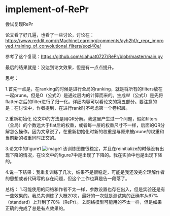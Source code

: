 # implement-of-RePr
尝试复现RePr


论文看了好几遍，也看了一些讨论，讨论在：https://www.reddit.com/r/MachineLearning/comments/ayh2hf/r_repr_improved_training_of_convolutional_filters/eozi40e/

参考了这个复现：https://github.com/siahuat0727/RePr/blob/master/main.py

最后的结果就是：没达到论文效果，但是有一点点提升。

思考：

1.首先一点是，在ranking的时候是进行全局的ranking，就是将所有的filters放在一起prune。但是O（公式2）是通过层内的计算而来的。生成W（公式1）是先将flatten之后的filter进行了归一化。详细内容可以看论文的第五部分。要注意的是：在讨论中，作者提到，在进行rank时不考虑第一个卷积层。

2.重新初始化
论文中的方法是用QR分解。我这里产生过一个问题，假如filters（全局）的个数远大于flat后的权重，或者每一层的权重尺寸不一样，后面的QR分解怎么操作。因为文章说了，在重新初始化时新的权重是与原来被prune的权重和当前新的权重同时正交的。

3.论文中的figure1
![image1](https://github.com/SweetWind1996/implementation-of-RePr/blob/master/%E5%9B%BE1.png)
该训练图像很稳定，并且在reinitialize的时候没有出现下降的情况，在论文中的figure7中是出现了下降的。我在实验中也是出现下降的。

4.说一下结果：我重复训练了几次，结果不是很稳定，可能是我还没完全理解作者的思想或者代码写的存在问题，但这个工作也算是告一段落了。

总结：
1.可能使用的网络和作者不太一样，参数设置也存在出入，但是实验还是有一些效果的。我总共训练了大概20次，最好的一次就是测试集的正确率从67%（standard）上升到了70%（RePr）。
2.网络模型可能用的不太一样，但是如果正确的完成了总是有点效果的。
